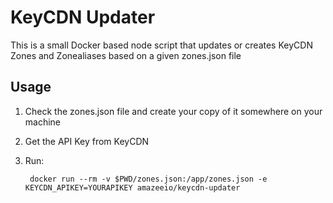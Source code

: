 # KeyCDN Updater

This is a small Docker based node script that updates or creates KeyCDN Zones and Zonealiases based on a given zones.json file

## Usage

1. Check the zones.json file and create your copy of it somewhere on your machine
2. Get the API Key from KeyCDN
3. Run:

		docker run --rm -v $PWD/zones.json:/app/zones.json -e KEYCDN_APIKEY=YOURAPIKEY amazeeio/keycdn-updater
